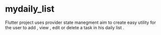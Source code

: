 # mydaily_list

Flutter project uses provider state manegment aim to create easy utility for the user to add , view , edit or delete a task in his daily list .

